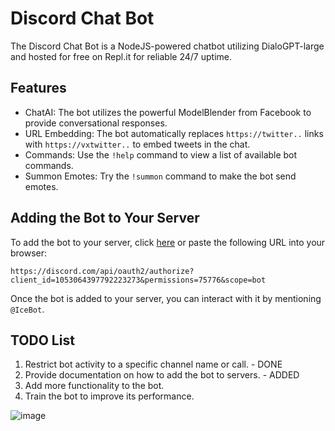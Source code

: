 # Discord Chat Bot

The Discord Chat Bot is a NodeJS-powered chatbot utilizing DialoGPT-large and hosted for free on Repl.it for reliable 24/7 uptime.

## Features

- ChatAI: The bot utilizes the powerful ModelBlender from Facebook to provide conversational responses.
- URL Embedding: The bot automatically replaces `https://twitter..` links with `https://vxtwitter..` to embed tweets in the chat.
- Commands: Use the `!help` command to view a list of available bot commands.
- Summon Emotes: Try the `!summon` command to make the bot send emotes.

## Adding the Bot to Your Server

To add the bot to your server, click [here](https://discord.com/api/oauth2/authorize?client_id=1053064397792223273&permissions=75776&scope=bot) or paste the following URL into your browser:

```
https://discord.com/api/oauth2/authorize?client_id=1053064397792223273&permissions=75776&scope=bot
```

Once the bot is added to your server, you can interact with it by mentioning `@IceBot`.

## TODO List

1. Restrict bot activity to a specific channel name or call. - DONE
2. Provide documentation on how to add the bot to servers. - ADDED
3. Add more functionality to the bot.
4. Train the bot to improve its performance.

![image](https://user-images.githubusercontent.com/58054670/215863455-92f76c9e-6a51-4364-8f17-4ddb3ba2019a.png)
